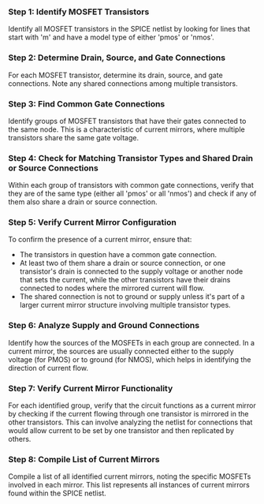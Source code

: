 
### Step 1: Identify MOSFET Transistors
Identify all MOSFET transistors in the SPICE netlist by looking for lines that start with 'm' and have a model type of either 'pmos' or 'nmos'.

### Step 2: Determine Drain, Source, and Gate Connections
For each MOSFET transistor, determine its drain, source, and gate connections. Note any shared connections among multiple transistors.

### Step 3: Find Common Gate Connections
Identify groups of MOSFET transistors that have their gates connected to the same node. This is a characteristic of current mirrors, where multiple transistors share the same gate voltage.

### Step 4: Check for Matching Transistor Types and Shared Drain or Source Connections
Within each group of transistors with common gate connections, verify that they are of the same type (either all 'pmos' or all 'nmos') and check if any of them also share a drain or source connection.

### Step 5: Verify Current Mirror Configuration
To confirm the presence of a current mirror, ensure that:
- The transistors in question have a common gate connection.
- At least two of them share a drain or source connection, or one transistor's drain is connected to the supply voltage or another node that sets the current, while the other transistors have their drains connected to nodes where the mirrored current will flow.
- The shared connection is not to ground or supply unless it's part of a larger current mirror structure involving multiple transistor types.

### Step 6: Analyze Supply and Ground Connections
Identify how the sources of the MOSFETs in each group are connected. In a current mirror, the sources are usually connected either to the supply voltage (for PMOS) or to ground (for NMOS), which helps in identifying the direction of current flow.

### Step 7: Verify Current Mirror Functionality
For each identified group, verify that the circuit functions as a current mirror by checking if the current flowing through one transistor is mirrored in the other transistors. This can involve analyzing the netlist for connections that would allow current to be set by one transistor and then replicated by others.

### Step 8: Compile List of Current Mirrors
Compile a list of all identified current mirrors, noting the specific MOSFETs involved in each mirror. This list represents all instances of current mirrors found within the SPICE netlist.
